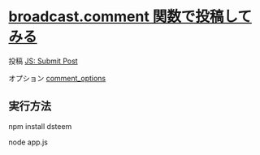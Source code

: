 # [broadcast.comment 関数で投稿してみる](https://steemit.com/hive-161179/@yasu/broadcast-comment)

投稿
[JS: Submit Post](https://developers.steem.io/tutorials-javascript/submit_post)

オプション
[comment_options](https://developers.steem.io/apidefinitions/#broadcast_ops_comment_options)


## 実行方法

npm install dsteem

node app.js